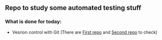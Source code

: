 ## Repo to study some automated testing stuff


### What is done for today:
- Vesrion control with Git (There are [First repo](https://github.com/IgnZarudko/GitStudy) 
and [Second repo](https://github.com/IgnZarudko/GitStudy2) to check)
